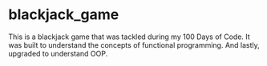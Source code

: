 # blackjack_game

This is a blackjack game that was tackled during my 100 Days of Code. It was built to understand the concepts of functional programming. And lastly, upgraded to
understand OOP. 
